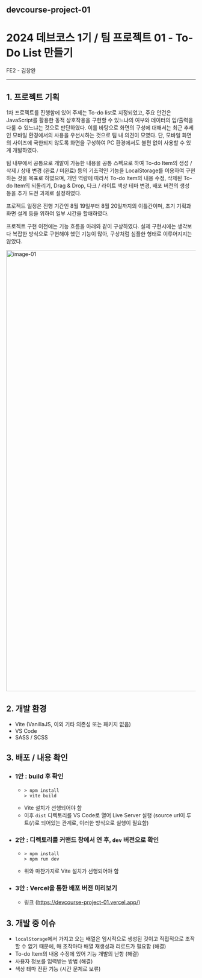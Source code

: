 ## devcourse-project-01
# 2024 데브코스 1기 / 팀 프로젝트 01 - To-Do List 만들기
FE2 - 김창완

---

## 1. 프로젝트 기획

1차 프로젝트를 진행함에 있어 주제는 To-do list로 지정되었고, 주요 안건은 JavaScript를 활용한 동적 상호작용을 구현할 수 있느냐의 여부와 데이터의 입/출력을 다룰 수 있느냐는 것으로 판단하였다. 이를 바탕으로 화면의 구성에 대해서는 최근 추세인 모바일 환경에서의 사용을 우선시하는 것으로 팀 내 의견이 모였다. 단, 모바일 화면의 사이즈에 국한되지 않도록 화면을 구성하여 PC 환경에서도 불편 없이 사용할 수 있게 개발하였다.

팀 내부에서 공통으로 개발이 가능한 내용을 공통 스펙으로 하여 To-do Item의 생성 / 삭제 / 상태 변경 (완료 / 미완료) 등의 기초적인 기능을 LocalStorage를 이용하여 구현하는 것을 목표로 하였으며, 개인 역량에 따라서 To-do Item의 내용 수정, 삭제된 To-do Item의 되돌리기, Drag & Drop, 다크 / 라이트 색상 테마 변경, 배포 버전의 생성 등을 추가 도전 과제로 설정하였다.

프로젝트 일정은 진행 기간인 8월 19일부터 8월 20일까지의 이틀간이며, 초기 기획과 화면 설계 등을 위하여 일부 시간을 할애하였다.

프로젝트 구현 이전에는 기능 흐름을 아래와 같이 구상하였다. 실제 구현시에는 생각보다 복잡한 방식으로 구현해야 했던 기능이 많아, 구상처럼 심플한 형태로 이루어지지는 않았다.

<img width="1172" alt="image-01" src="https://github.com/user-attachments/assets/bebf0ec1-f39b-4928-8492-3238df7348ea">

## 2. 개발 환경
   - Vite (VanillaJS, 이외 기타 의존성 또는 패키지 없음)
   - VS Code
   - SASS / SCSS

## 3. 배포 / 내용 확인
   - ### 1안 : build 후 확인
      - ```
        > npm install
        > vite build
        ```
      - Vite 설치가 선행되어야 함
      - 이후 `dist` 디렉토리를 VS Code로 열어 Live Server 실행 (source url이 루트(/)로 되어있는 관계로, 이러한 방식으로 실행이 필요함)

   - ### 2안 : 디렉토리를 커맨드 창에서 연 후, `dev` 버전으로 확인
      - ```
        > npm install
        > npm run dev
        ```
      - 위와 마찬가지로 Vite 설치가 선행되어야 함

   - ### 3안 : Vercel을 통한 배포 버전 미리보기
      - 링크 (https://devcourse-project-01.vercel.app/)

## 3. 개발 중 이슈
   - `localStorage`에서 가지고 오는 배열은 임시적으로 생성된 것이고 직접적으로 조작할 수 없기 때문에, 매 조작마다 배열 재생성과 리로드가 필요함 (해결)
   - To-do Item의 내용 수정에 있어 기능 개발의 난항 (해결)
   - 사용자 정보를 입력받는 방법 (해결)
   - 색상 테마 전환 기능 (시간 문제로 보류)
